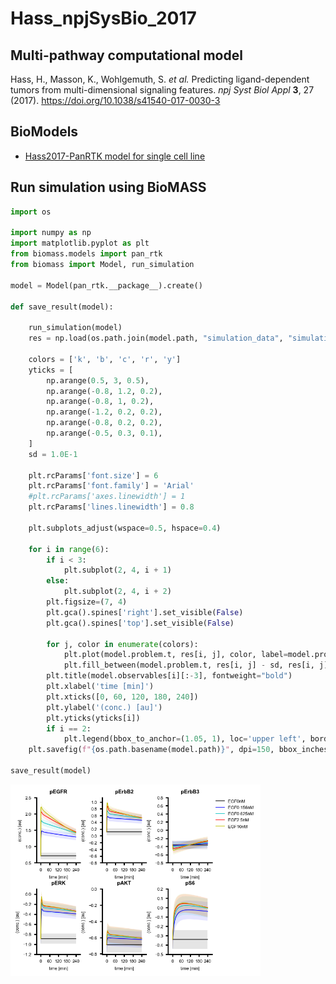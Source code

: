 # Hass_npjSysBio_2017

## Multi-pathway computational model

Hass, H., Masson, K., Wohlgemuth, S. *et al.* Predicting ligand-dependent tumors from multi-dimensional signaling features. *npj Syst Biol Appl* **3**, 27 (2017). https://doi.org/10.1038/s41540-017-0030-3

## BioModels

- [Hass2017-PanRTK model for single cell line](https://www.ebi.ac.uk/biomodels/MODEL1708210000)

## Run simulation using BioMASS

```python
import os

import numpy as np
import matplotlib.pyplot as plt
from biomass.models import pan_rtk
from biomass import Model, run_simulation

model = Model(pan_rtk.__package__).create()

def save_result(model):

    run_simulation(model)
    res = np.load(os.path.join(model.path, "simulation_data", "simulations_original.npy"))

    colors = ['k', 'b', 'c', 'r', 'y']
    yticks = [
        np.arange(0.5, 3, 0.5),
        np.arange(-0.8, 1.2, 0.2),
        np.arange(-0.8, 1, 0.2),
        np.arange(-1.2, 0.2, 0.2),
        np.arange(-0.8, 0.2, 0.2),
        np.arange(-0.5, 0.3, 0.1),
    ]
    sd = 1.0E-1
    
    plt.rcParams['font.size'] = 6
    plt.rcParams['font.family'] = 'Arial'
    #plt.rcParams['axes.linewidth'] = 1
    plt.rcParams['lines.linewidth'] = 0.8
    
    plt.subplots_adjust(wspace=0.5, hspace=0.4)
    
    for i in range(6):
        if i < 3:
            plt.subplot(2, 4, i + 1)
        else:
            plt.subplot(2, 4, i + 2)
        plt.figsize=(7, 4)
        plt.gca().spines['right'].set_visible(False)
        plt.gca().spines['top'].set_visible(False)

        for j, color in enumerate(colors):
            plt.plot(model.problem.t, res[i, j], color, label=model.problem.conditions[j].replace("_", "."))
            plt.fill_between(model.problem.t, res[i, j] - sd, res[i, j] + sd, facecolor=color, lw=0, alpha=0.1)
        plt.title(model.observables[i][:-3], fontweight="bold")
        plt.xlabel('time [min]')
        plt.xticks([0, 60, 120, 180, 240])
        plt.ylabel('(conc.) [au]')
        plt.yticks(yticks[i])
        if i == 2:
            plt.legend(bbox_to_anchor=(1.05, 1), loc='upper left', borderaxespad=0, frameon=False)
    plt.savefig(f"{os.path.basename(model.path)}", dpi=150, bbox_inches="tight")

save_result(model)
```

<img align="left" src="./pan_rtk.png" width="400px">